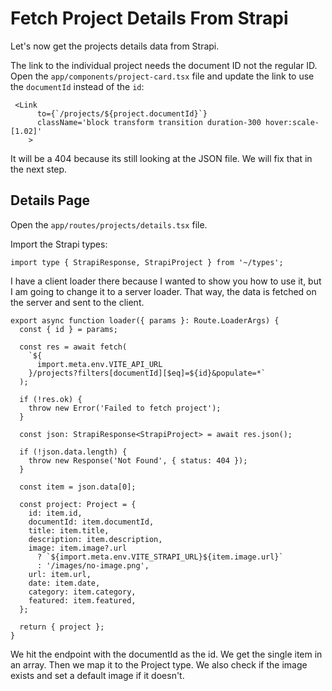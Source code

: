 # Fetch Project Details From Strapi

Let's now get the projects details data from Strapi.

The link to the individual project needs the document ID not the regular ID. Open the `app/components/project-card.tsx` file and update the link to use the `documentId` instead of the `id`:

```tsx
 <Link
      to={`/projects/${project.documentId}`}
      className='block transform transition duration-300 hover:scale-[1.02]'
    >
```

It will be a 404 because its still looking at the JSON file. We will fix that in the next step.

## Details Page

Open the `app/routes/projects/details.tsx` file.

Import the Strapi types:

```tsx
import type { StrapiResponse, StrapiProject } from '~/types';
```

I have a client loader there because I wanted to show you how to use it, but I am going to change it to a server loader. That way, the data is fetched on the server and sent to the client.

```tsx
export async function loader({ params }: Route.LoaderArgs) {
  const { id } = params;

  const res = await fetch(
    `${
      import.meta.env.VITE_API_URL
    }/projects?filters[documentId][$eq]=${id}&populate=*`
  );

  if (!res.ok) {
    throw new Error('Failed to fetch project');
  }

  const json: StrapiResponse<StrapiProject> = await res.json();

  if (!json.data.length) {
    throw new Response('Not Found', { status: 404 });
  }

  const item = json.data[0];

  const project: Project = {
    id: item.id,
    documentId: item.documentId,
    title: item.title,
    description: item.description,
    image: item.image?.url
      ? `${import.meta.env.VITE_STRAPI_URL}${item.image.url}`
      : '/images/no-image.png',
    url: item.url,
    date: item.date,
    category: item.category,
    featured: item.featured,
  };

  return { project };
}
```

We hit the endpoint with the documentId as the id. We get the single item in an array. Then we map it to the Project type. We also check if the image exists and set a default image if it doesn't.
